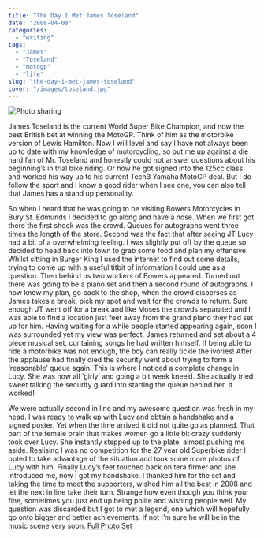 ```yaml
---
title: "The Day I Met James Toseland"
date: "2008-04-08"
categories:
  - "writing"
tags:
  - "James"
  - "Toseland"
  - "motogp"
  - "life"
slug: "the-day-i-met-james-toseland"
cover: "/images/toseland.jpg"
---
```


![Photo sharing](/images/2390402886.jpg)

James Toseland is the current World Super Bike Champion, and now the best British bet at winning the MotoGP. Think of him as the motorbike version of Lewis Hamilton. Now I will level and say I have not always been up to date with my knowledge of motorcycling, so put me up against a die hard fan of Mr. Toseland and honestly could not answer questions about his beginning’s in trial bike riding. Or how he got signed into the 125cc class and worked his way up to his current Tech3 Yamaha MotoGP deal. But I do follow the sport and I know a good rider when I see one, you can also tell that James has a stand up personality.

So when I heard that he was going to be visiting Bowers Motorcycles in Bury St. Edmunds I decided to go along and have a nose. When we first got there the first shock was the crowd. Queues for autographs went three times the length of the store. Second was the fact that after seeing JT Lucy had a bit of a overwhelming feeling. I was slightly put off by the queue so decided to head back into town to grab some food and plan my offensive. Whilst sitting in Burger King I used the internet to find out some details, trying to come up with a useful titbit of information I could use as a question. Then behind us two workers of Bowers appeared. Turned out there was going to be a piano set and then a second round of autographs. I now knew my plan, go back to the shop, when the crowd disperses as James takes a break, pick my spot and wait for the crowds to return. Sure enough JT went off for a break and like Moses the crowds separated and I was able to find a location just feet away from the grand piano they had set up for him. Having waiting for a while people started appearing again, soon I was surrounded yet my view was perfect. James returned and set about a 4 piece musical set, containing songs he had written himself. If being able to ride a motorbike was not enough, the boy can really tickle the ivories! After the applause had finally died the security went about trying to form a ‘reasonable’ queue again. This is where I noticed a complete change in Lucy. She was now all 'girly’ and going a bit week knee’d. She actually tried sweet talking the security guard into starting the queue behind her. It worked!

We were actually second in line and my awesome question was fresh in my head. I was ready to walk up with Lucy and obtain a handshake and a signed poster. Yet when the time arrived it did not quite go as planned. That part of the female brain that makes women go a little bit crazy suddenly took over Lucy. She instantly stepped up to the plate, almost pushing me aside. Realising I was no competition for the 27 year old Superbike rider I opted to take advantage of the situation and took some more photos of Lucy with him. Finally Lucy’s feet touched back on tera firmer and she introduced me, now I got my handshake. I thanked him for the set and taking the time to meet the supporters, wished him all the best in 2008 and let the next in line take their turn. Strange how even though you think your fine, sometimes you just end up being polite and wishing people well. My question was discarded but I got to met a legend, one which will hopefully go onto bigger and better achievements. If not I’m sure he will be in the music scene very soon. [Full Photo Set](https://www.flickr.com/photos/funkylarma/sets/72157604400561237/)
